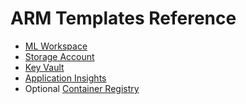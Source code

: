 # ARM Templates Reference

- [ML Workspace](https://docs.microsoft.com/en-us/azure/templates/microsoft.machinelearningservices/workspaces?tabs=json)
- [Storage Account](https://docs.microsoft.com/en-us/azure/templates/microsoft.storage/storageaccounts?tabs=json)
- [Key Vault](https://docs.microsoft.com/en-us/azure/templates/microsoft.keyvault/vaults?tabs=json)
- [Application Insights](https://docs.microsoft.com/en-us/azure/templates/microsoft.insights/components?tabs=json)
- Optional [Container Registry](https://docs.microsoft.com/en-us/azure/templates/microsoft.containerregistry/registries?tabs=json)